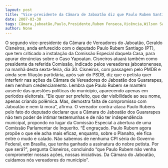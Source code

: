 ```yaml
---
layout: post
title: "Vice-presidente da Câmara de Jaboatão diz que Paulo Rubem Santiago só busca aparecer"
date: 2007-03-30
tags: Câmara,jaboatão,Paulo,Presidente,Rubem Fonseca,Vicência,Wilson Santiago
author: None
---
```

O segundo vice-presidente da Câmara de Vereadores do Jaboatão, Geraldo Cisneiros, anda enfurecido com o deputado Paulo Rubem Santiago (PT), que tem criticado a instalação da Comissão Especial daquela Casa, para apurar denúncias sobre o Caso Yapoatan. 
Cisneiros atuará também como presidente da referida Comissão, indicado pelos vereadores jaboatonenses, na manhã desta sexta-feira, dia 30.
Cisneiros, com passagem pelo PMDB e ainda sem filiação partidária, após sair do PSDB, diz que o petista quer interferir nas ações da Câmara de Vereadores do Jaboatão dos Guararapes, sem nenhum credenciamento. 
Lembra que Paulo Rubem se mantém ausente das questões políticas do município, aparecendo apenas em períodos eleitorais. 
“Ele quer ser prefeito, que dar visibilidade ao seu nome, apenas criando polêmica. Mas, demostra falta de compromisso com Jaboatão e nem lá mora”, afirma.
O vereador contra-ataca Paulo Rubens pelo fato do deputado declarar que a Câmara do Jaboatão dos Guararapes não tem poder de intimar testemunhas e de não ter independência municipal, propondo no lugar da Comissão Especial a abertura de uma Comissão Parlamentar de Inqueríto. 
“É engraçado. Paulo Rubem agora propõe o que ele acha mais eficaz, enquanto, sobre o Planalto, ele fica entre o mudo e calado. Não sabemos de nenhuma CPI séria do Governo Federal, em Brasília, que tenha ganhado a assinatura do nobre petista. Por que será?\", pergunta Cisneiros, concluindo “que Paulo Rubem não venha comprometer nossas ações, nossas iniciativas. Da Câmara do Jaboatão, cuidamos nós vereadores do município”. 